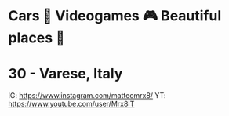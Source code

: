 Cars 🚗
Videogames 🎮
Beautiful places 🌅
===================
30 - Varese, Italy
===================
IG: https://www.instagram.com/matteomrx8/
YT: https://www.youtube.com/user/Mrx8IT

